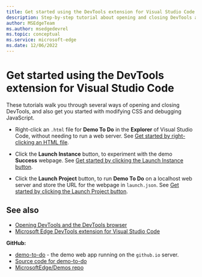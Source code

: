 ```yaml
---
title: Get started using the DevTools extension for Visual Studio Code
description: Step-by-step tutorial about opening and closing DevTools and using it to modify CSS and debug JavaScript.
author: MSEdgeTeam
ms.author: msedgedevrel
ms.topic: conceptual
ms.service: microsoft-edge
ms.date: 12/06/2022
---
```

# Get started using the DevTools extension for Visual Studio Code

These tutorials walk you through several ways of opening and closing DevTools, and also get you started with modifying CSS and debugging JavaScript.

*  Right-click an `.html` file for **Demo To Do** in the **Explorer** of Visual Studio Code, without needing to run a web server.  See [Get started by right-clicking an HTML file](./get-started-right-click-html.md).

*  Click the **Launch Instance** button, to experiment with the demo **Success** webpage.  See [Get started by clicking the Launch Instance button](./get-started-launch-instance.md).

*  Click the **Launch Project** button, to run **Demo To Do** on a localhost web server and store the URL for the webpage in `launch.json`.  See [Get started by clicking the Launch Project button](./get-started-launch-project.md).


<!-- ====================================================================== -->
## See also

* [Opening DevTools and the DevTools browser](./open-devtools-and-embedded-browser.md)
* [Microsoft Edge DevTools extension for Visual Studio Code](../microsoft-edge-devtools-extension.md)

**GitHub:**

* [demo-to-do](https://microsoftedge.github.io/Demos/demo-to-do/) - the demo web app running on the `github.io` server.
* [Source code for demo-to-do](https://github.com/MicrosoftEdge/Demos/tree/main/demo-to-do)
* [MicrosoftEdge/Demos repo](https://github.com/MicrosoftEdge/Demos)
